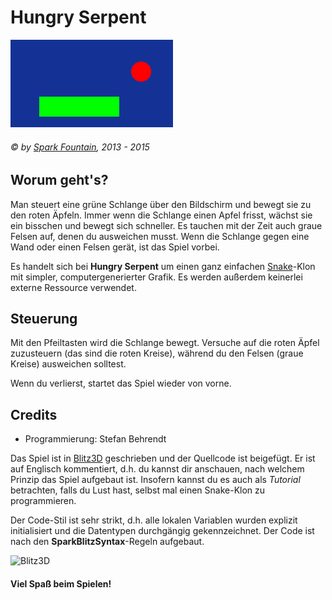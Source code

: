 # Hungry Serpent
![Hungry Serpent Logo](https://raw.githubusercontent.com/SparkFountain/Hungry-Serpent/master/logo.png "Logo")
###### © by [Spark Fountain](http://sparkfountain.de/), 2013 - 2015

## Worum geht's?
Man steuert eine grüne Schlange über den Bildschirm und bewegt sie zu den roten Äpfeln.
Immer wenn die Schlange einen Apfel frisst, wächst sie ein bisschen und bewegt sich 
schneller. Es tauchen mit der Zeit auch graue Felsen auf, denen du ausweichen musst. 
Wenn die Schlange gegen eine Wand oder einen Felsen gerät, ist das Spiel vorbei.

Es handelt sich bei **Hungry Serpent** um einen ganz einfachen 
[Snake](https://en.wikipedia.org/wiki/Snake_%28video_game%29)-Klon mit simpler, 
computergenerierter Grafik. Es werden außerdem keinerlei externe Ressource verwendet.

## Steuerung
Mit den Pfeiltasten wird die Schlange bewegt. Versuche auf die roten Äpfel zuzusteuern 
(das sind die roten Kreise), während du den Felsen (graue Kreise) ausweichen solltest.

Wenn du verlierst, startet das Spiel wieder von vorne.

## Credits
* Programmierung: Stefan Behrendt

Das Spiel ist in [Blitz3D](http://www.blitzbasic.com/Products/blitz3d.php) geschrieben 
und der Quellcode ist beigefügt. Er ist auf Englisch kommentiert, d.h. du kannst dir 
anschauen, nach welchem Prinzip das Spiel aufgebaut ist. Insofern kannst du es auch 
als *Tutorial* betrachten, falls du Lust hast, selbst mal einen Snake-Klon zu 
programmieren.

Der Code-Stil ist sehr strikt, d.h. alle lokalen Variablen wurden explizit initialisiert
und die Datentypen durchgängig gekennzeichnet. Der Code ist nach den 
**SparkBlitzSyntax**-Regeln aufgebaut.

![Blitz3D](http://www.blitzbasic.com/img/blitz3d.png "Blitz3D")

#### Viel Spaß beim Spielen!